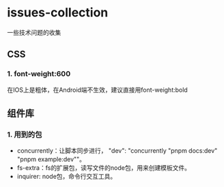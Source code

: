 # issues-collection
一些技术问题的收集
## CSS
### 1. font-weight:600 
在IOS上是粗体，在Android端不生效，建议直接用font-weight:bold

## 组件库
### 1. 用到的包
* concurrently：让脚本同步进行， "dev": "concurrently \"pnpm docs:dev\"  \"pnpm example:dev\""。
* fs-extra：fs的扩展包，读写文件的node包，用来创建模板文件。
* inquirer: node包，命令行交互工具。
